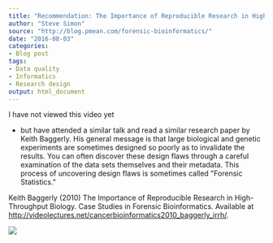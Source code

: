 ```yaml
---
title: "Recommendation: The Importance of Reproducible Research in High-Throughput Biology"
author: "Steve Simon"
source: "http://blog.pmean.com/forensic-bioinformatics/"
date: "2016-08-03"
categories:
- Blog post
tags:
- Data quality
- Informatics
- Research design
output: html_document
---
```


I have not viewed this video yet
- but have attended a similar talk and
read a similar research paper by Keith Baggerly. His general message is
that large biological and genetic experiments are sometimes designed so
poorly as to invalidate the results. You can often discover these design
flaws through a careful examination of the data sets themselves and
their metadata. This process of uncovering design flaws is sometimes
called "Forensic Statistics."

<!---More--->

Keith Baggerly (2010) The Importance of Reproducible Research in
High-Throughput Biology. Case Studies in Forensic Bioinformatics.
Available at
<http://videolectures.net/cancerbioinformatics2010_baggerly_irrh/>.

![](http://www.pmean.com/images/images/16/forensic-bioinformatics01.png)




